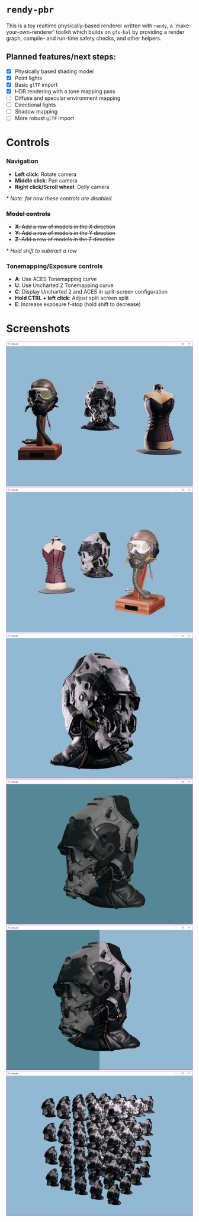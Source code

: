 # `rendy-pbr`

This is a toy realtime physically-based renderer written with `rendy`, a 'make-your-own-renderer' toolkit
which builds on `gfx-hal` by providing a render graph, compile- and run-time safety checks, and
other helpers.

## Planned features/next steps:

* [x] Physically based shading model
* [x] Point lights
* [x] Basic `glTF` import
* [x] HDR rendering with a tone mapping pass
* [ ] Diffuse and specular environment mapping
* [ ] Directional lights
* [ ] Shadow mapping
* [ ] More robust `glTF` import

# Controls

### Navigation
* **Left click**: Rotate camera
* **Middle click**: Pan camera
* **Right click/Scroll wheel**: Dolly camera

\* *Note: for now these controls are disabled*
### ~~Model controls~~
* ~~**X**: Add a row of models in the X direction~~
* ~~**Y**: Add a row of models in the Y direction~~
* ~~**Z**: Add a row of models in the Z direction~~

\* *Hold shift to subtract a row*

### Tonemapping/Exposure controls
* **A**: Use ACES Tonemapping curve
* **U**: Use Uncharted 2 Tonemapping curve
* **C**: Display Uncharted 2 and ACES in split-screen configuration
* **Hold CTRL + left click**: Adjust split screen split
* **E**: Increase exposure f-stop (hold shift to decrease)

# Screenshots

![](screenshots/scene1.png)
![](screenshots/scene2.png)
![](screenshots/helmet1.png)
![](screenshots/helmet2.png)
![](screenshots/helmet3.png)
![](screenshots/helmet4.png)
